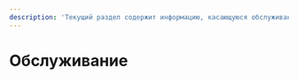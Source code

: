 ```yaml
---
description: 'Текущий раздел содержит информацию, касающуюся обслуживания сервера Ideco UTM.'
---
```


# Обслуживание

